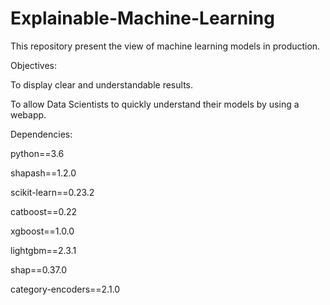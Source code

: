 # Explainable-Machine-Learning
This repository present the view of machine learning models in production.

Objectives: 

To display clear and understandable results.

To allow Data Scientists to quickly understand their models by using a webapp.

Dependencies:

python==3.6

shapash==1.2.0

scikit-learn==0.23.2

catboost==0.22

xgboost==1.0.0

lightgbm==2.3.1

shap==0.37.0

category-encoders==2.1.0
